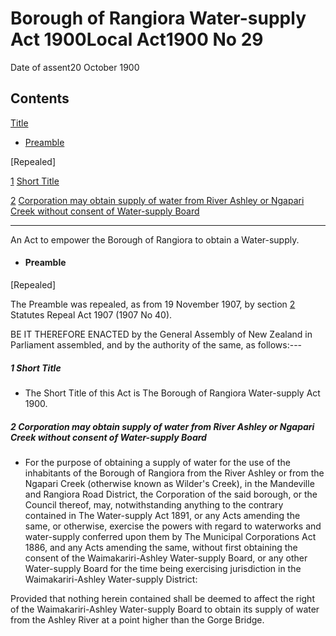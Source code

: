 # Borough of Rangiora Water-supply Act 1900Local Act1900 No 29

Date of assent20 October 1900

## Contents

[Title][0]

* [Preamble][1]

\[Repealed\]

[1][2] [Short Title][2]

[2][3] [Corporation may obtain supply of water from River Ashley or Ngapari Creek without consent of Water-supply Board][3]

---

An Act to empower the Borough of Rangiora to obtain a Water-supply.

* #### Preamble

\[Repealed\]

The Preamble was repealed, as from 19 November 1907, by section [2][4] Statutes Repeal Act 1907 (1907 No 40).

BE IT THEREFORE ENACTED by the General Assembly of New Zealand in Parliament assembled, and by the authority of the same, as follows:---

##### 1 Short Title

* The Short Title of this Act is The Borough of Rangiora Water-supply Act 1900\.

##### 2 Corporation may obtain supply of water from River Ashley or Ngapari Creek without consent of Water-supply Board

* For the purpose of obtaining a supply of water for the use of the inhabitants of the Borough of Rangiora from the River Ashley or from the Ngapari Creek (otherwise known as Wilder's Creek), in the Mandeville and Rangiora Road District, the Corporation of the said borough, or the Council thereof, may, notwithstanding anything to the contrary contained in The Water-supply Act 1891, or any Acts amending the same, or otherwise, exercise the powers with regard to waterworks and water-supply conferred upon them by The Municipal Corporations Act 1886, and any Acts amending the same, without first obtaining the consent of the Waimakariri-Ashley Water-supply Board, or any other Water-supply Board for the time being exercising jurisdiction in the Waimakariri-Ashley Water-supply District:

Provided that nothing herein contained shall be deemed to affect the right of the Waimakariri-Ashley Water-supply Board to obtain its supply of water from the Ashley River at a point higher than the Gorge Bridge.

[0]: http://www.legislation.govt.nz/act/local/1900/0029/latest/whole.html#DLM28004
[1]: http://www.legislation.govt.nz/act/local/1900/0029/latest/whole.html#DLM28005
[2]: http://www.legislation.govt.nz/act/local/1900/0029/latest/whole.html#DLM28009
[3]: http://www.legislation.govt.nz/act/local/1900/0029/latest/whole.html#DLM28010
[4]: http://www.legislation.govt.nz/act/local/1900/0029/latest/link.aspx?id=DLM136296